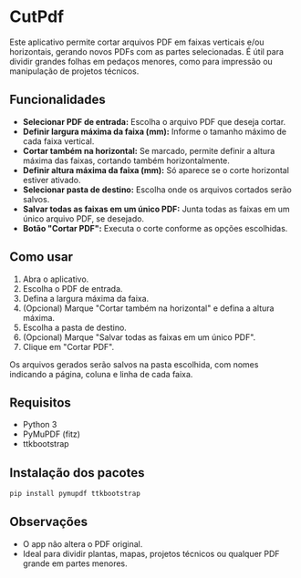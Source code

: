 # CutPdf

Este aplicativo permite cortar arquivos PDF em faixas verticais e/ou horizontais, gerando novos PDFs com as partes selecionadas. É útil para dividir grandes folhas em pedaços menores, como para impressão ou manipulação de projetos técnicos.

## Funcionalidades
- **Selecionar PDF de entrada:** Escolha o arquivo PDF que deseja cortar.
- **Definir largura máxima da faixa (mm):** Informe o tamanho máximo de cada faixa vertical.
- **Cortar também na horizontal:** Se marcado, permite definir a altura máxima das faixas, cortando também horizontalmente.
- **Definir altura máxima da faixa (mm):** Só aparece se o corte horizontal estiver ativado.
- **Selecionar pasta de destino:** Escolha onde os arquivos cortados serão salvos.
- **Salvar todas as faixas em um único PDF:** Junta todas as faixas em um único arquivo PDF, se desejado.
- **Botão "Cortar PDF":** Executa o corte conforme as opções escolhidas.

## Como usar
1. Abra o aplicativo.
2. Escolha o PDF de entrada.
3. Defina a largura máxima da faixa.
4. (Opcional) Marque "Cortar também na horizontal" e defina a altura máxima.
5. Escolha a pasta de destino.
6. (Opcional) Marque "Salvar todas as faixas em um único PDF".
7. Clique em "Cortar PDF".

Os arquivos gerados serão salvos na pasta escolhida, com nomes indicando a página, coluna e linha de cada faixa.

## Requisitos
- Python 3
- PyMuPDF (fitz)
- ttkbootstrap

## Instalação dos pacotes
```bash
pip install pymupdf ttkbootstrap
```

## Observações
- O app não altera o PDF original.
- Ideal para dividir plantas, mapas, projetos técnicos ou qualquer PDF grande em partes menores.
